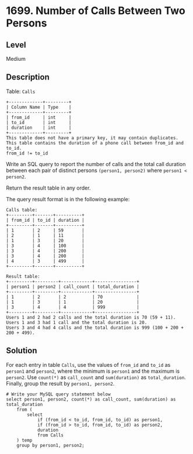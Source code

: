 # 1699. Number of Calls Between Two Persons
## Level
Medium

## Description
Table: `Calls`
```
+-------------+---------+
| Column Name | Type    |
+-------------+---------+
| from_id     | int     |
| to_id       | int     |
| duration    | int     |
+-------------+---------+
This table does not have a primary key, it may contain duplicates.
This table contains the duration of a phone call between from_id and to_id.
from_id != to_id
```

Write an SQL query to report the number of calls and the total call duration between each pair of distinct persons `(person1, person2)` where `person1 < person2`.

Return the result table in any order.

The query result format is in the following example:

```
Calls table:
+---------+-------+----------+
| from_id | to_id | duration |
+---------+-------+----------+
| 1       | 2     | 59       |
| 2       | 1     | 11       |
| 1       | 3     | 20       |
| 3       | 4     | 100      |
| 3       | 4     | 200      |
| 3       | 4     | 200      |
| 4       | 3     | 499      |
+---------+-------+----------+

Result table:
+---------+---------+------------+----------------+
| person1 | person2 | call_count | total_duration |
+---------+---------+------------+----------------+
| 1       | 2       | 2          | 70             |
| 1       | 3       | 1          | 20             |
| 3       | 4       | 4          | 999            |
+---------+---------+------------+----------------+
Users 1 and 2 had 2 calls and the total duration is 70 (59 + 11).
Users 1 and 3 had 1 call and the total duration is 20.
Users 3 and 4 had 4 calls and the total duration is 999 (100 + 200 + 200 + 499).
```

## Solution
For each entry in table `Calls`, use the values of `from_id` and `to_id` as `person1` and `person2`, where the minimum is `person1` and the maximum is `person2`. Use `count(*)` as `call_count` and `sum(duration)` as `total_duration`. Finally, group the result by `person1, person2`.
```
# Write your MySQL query statement below
select person1, person2, count(*) as call_count, sum(duration) as total_duration
    from (
        select
            if (from_id < to_id, from_id, to_id) as person1,
            if (from_id > to_id, from_id, to_id) as person2,
            duration
            from Calls
    ) temp
    group by person1, person2;
```
